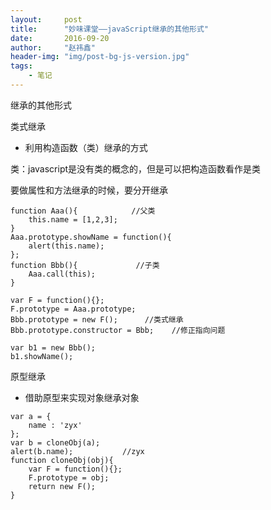 ```yaml
---
layout:     post
title:      "妙味课堂——javaScript继承的其他形式"
date:       2016-09-20
author:     "赵祎鑫"
header-img: "img/post-bg-js-version.jpg"
tags:
    - 笔记
---
```


继承的其他形式

类式继承

- 利用构造函数（类）继承的方式

类：javascript是没有类的概念的，但是可以把构造函数看作是类

要做属性和方法继承的时候，要分开继承

```
function Aaa(){            //父类
    this.name = [1,2,3];
}
Aaa.prototype.showName = function(){
    alert(this.name);
};
function Bbb(){             //子类
    Aaa.call(this);
}

var F = function(){};
F.prototype = Aaa.prototype;
Bbb.prototype = new F();      //类式继承
Bbb.prototype.constructor = Bbb;    //修正指向问题

var b1 = new Bbb();
b1.showName();
```

原型继承

- 借助原型来实现对象继承对象

```
var a = {
    name : 'zyx'
};
var b = cloneObj(a);
alert(b.name);           //zyx
function cloneObj(obj){
    var F = function(){};
    F.prototype = obj;
    return new F();
}
```




